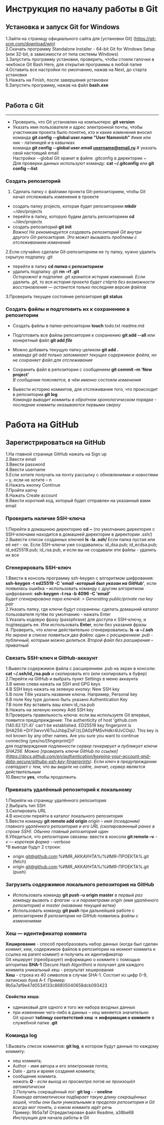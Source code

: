# Инструкция по началу работы в Git  
## Установка и запуск Git for Windows  
1.Зайти на страницу официального сайта для [установки Git] (https://git-scm.com/download/win)  
2.Скачать программу Standalone Installer -  64-bit Git for Windows Setup (или 32-bit, в зависимости от типа системы Windows)  
3.Запустить программу установки, проверить, чтобы стояли галочки в чекбоксе Git Bash Here, для открытия программы в любой папке  
4.Оставить все настройки по умолчанию, нажав на Next, до старта установки  
5.Нажать на Finish, после завершения установки  
6.Запустить программу, нажав на файл __bash.exe__  
<br>
## Работа с Git  
  
-------------------  
- Проверить, что Git установлен на компьютере: **git version**  
- Указать имя пользователя и адрес электронной почты, чтобы участникам проекта было понятно, кто и какие изменения вносил  
команда **git config --global user.name "User Namovich"** #имя или ник - латиницей и в кавычках  
команда **git config --global user.email username@email.ru** # указать свой настоящий email  
Настройки --global Git хранит в файле .gitconfig в директории ~  
Для проверки данных используют команду: **cat ~/.gitconfig** или **git config --list**  


### Создать репозиторий   
1. Сделать папку с файлами проекта Git-репозиторием, чтобы Git начал отслеживать изменения в проекте  
- создать папку projects, которая будет репозиторием **mkdir** ~/dev/projects  
- перейти в папку, которую будем делать репозиторием **cd** ~/dev/projects  
- создать репозиторий **git init**  
*Важно! Не рекомендуется создавать репозиторий Git внутри другого Git-репозитория. Это может вызывать проблемы с отслеживанием изменений*

2.Если случайно сделали Git-репозиторием не ту папку, нужно удалить скрытую подпапку .git  
- перейти в папку **cd _папка с репозиторием_**  
- удалить подпапку .git **rm -rf .git**  
*Осторожно! в подпапке .git хранится история изменений. Если удалить .git, то вся история проекта будет стёрта без возможности восстановления — останется только последняя версия файлов*  

3.Проверить текущее состояние репозитория **git status**  

### Создать файлы и подготовить их к сохранению в репозитории  

- Создать файлы в папке-репозитории **touch** todo.txt readme.md  
- Подготовить все файлы репозитория к сохранению **git add --all** или конкретный файл __git add *file*__  
   
- Можно добавить текущую папку целиком __git add .__  
*команда git add только запоминает текущее содержимое файла, но не сохраняет файл для отслеживания*  

- Сохранить файл в репозитории с сообщением **git commit –m ‘New project’**  
*В сообщении поясняется, в чём именно состояли изменения*  

- Вывести историю коммитов, для отслеживания того, что происходит в репозитории **git log**  
*Команда выводит коммиты в обратном хронологическом порядке - последние коммиты оказываются первыми сверху*  

# Работа на GitHub  
## Зарегистрироваться на GitHub  
1.На главной странице GitHub нажать на Sign up   
2.Ввести email   
3.Ввести password   
4.Ввести username  
5.Если хотите получать на почту рассылку с обновлениями и новостями – y,  если не хотите – n  
6.Нажать кнопку Continue  
7.Пройти капчу  
8.Нажать Create account  
9.Ввести короткий код, который будет отправлен на указанный вами email  

### Проверить наличие SSH-ключа  
1.Перейти в домашнюю директорию **cd ~** (по умолчанию директория с SSH-ключами находится в домашней директории в директории .ssh/)  
2.Вывести список созданных ключей **ls -la .ssh/** Если папка пустая или её нет - ок. Если SSH-ключи уже создавались: id_dsa.pub; id_ecdsa.pub; id_ed25519.pub; id_rsa.pub, и если вы не создавали эти файлы - удалить их все  

### Сгенерировать SSH-ключ  
1.Ввести в консоль программу ssh-keygen с алгоритмом шифрования: **ssh-keygen -t ed25519 -C '_email -который был указан на GitHub_'**, если появилась ошибка – использовать команду с другим алгоритмом шифрования: **ssh-keygen -t rsa -b 4096 -C 'email'**  
*Будет сгенерирована пара ключей: > Generating public/private rsa key pair*  
2.Указать папку, где ключи будут сохранены: сделать домашний каталог пользователя путём по умолчанию - нажать Enter  
3.Указать кодовую фразу (passphrase) для доступа к SSH-ключу, и подтвердить ее. Или использовать **Enter**, если без указания фразы  
4. Проверить, что ключи действительно сгенерировались: **ls -a ~/.ssh**  
*На экране в списке появяться два файла: один с расширением .pub - публичный, которым можно делиться. Второй файл без расширения – приватный*  

### Связать SSH-ключ и GitHub-аккаунт  
1.Вывести содержимое файла с расширением .pub  на экран в консоли: **cat ~/.ssh/id_rsa.pub** и скопировать его (или скопировать в буфер)  
2.Перейти на GitHub и выбрать пункт Settings в меню аккаунта  
3.В меню слева нажать на SSH and GPG keys  
4.В SSH keys нажать на зеленую кнопку: New SSH key  
5.В поле Title указать название ключа. Например, Personal key  
6.В поле Key type должно быть указано Authentication Key  
7.В поле Key вставить ваш ключ id_rsa.pub  
8.Нажать на зеленую кнопку Add SSH key  
9.Проверить правильность ключа: если вы используете Git впервые, появится предупреждение: The authenticity of host 'github.com (140.82.121.4)' can't be established. ED25519 key fingerprint is SHA256:+DiY3wvvV6TuJJhbpZisF/zLDA0zPMSvHdkr4UvCOqU. This key is not known by any other names. Are you sure you want to continue connecting (yes/no/[fingerprint])?  
*для подтверждения подлинности сервер генерирует и публикует ключи SHA256. Можно [проверить ключи GitHub по ссылке] (https://docs.github.com/en/authentication/keeping-your-account-and-data-secure/githubs-ssh-key-fingerprints). Если ключ в предупреждении совпадает с тем, что вы видите на сайте, значит, сервер является действительным*  
10.Ввести **yes**, чтобы продолжить  

### Привязать удалённый репозиторий к локальному  
1.Перейти на страницу удалённого репозитория  
2.Выбрать тип SSH  
3.Скопировать URL  
4.В консоли перейти в каталог локального репозитория  
5.Ввести команду **git remote add origin <URL>** _origin – имя (псевдоним) главного удалённого репозитория и его URL (скопированнный ранее в строке SSH). Обычно главный репозиторий один_  
6.Убедиться, что репозитории связаны: ввести в консоли **git remote –v** _-v — короткая форма --verbose_  
*В выводе будут 2 строки:  
- origin git@github.com:%ИМЯ_АККАУНТА%/%ИМЯ-ПРОЕКТА%.git (fetch)  
- origin git@github.com:%ИМЯ_АККАУНТА%/%ИМЯ-ПРОЕКТА%.git (push)  

### Загрузить содержимое локального репозитория на GitHub  
- Использовать команду **git push -u origin master**  _в первый раз команду вызвать с флагом -u и параметрами origin (имя удалённого репозитория) и master (название текущей ветки)_  
- Использовать команду **git push** при дальнейшей работе с репозиторием
*В репозитории на GitHub появились файлы с изменениями*  

### Хеш — идентификатор коммита  
**Хеширование** - способ преобразовать набор данных (когда был сделан коммит, кем, содержимое файлов в репозитории на момент коммита и ссылка на parent коммит) и получить их идентификатор  
Git хеширует (преобразует) информацию о коммите с помощью алгоритма __SHA-1__ (Secure Hash Algorithm) и получает для каждого коммита уникальный хеш - результат хеширования  
**Хеш** - строка из 40 символов в случае SHA-1. Состоит из цифр 0-9, латинских букв A-f. Пример:  9b5a7af9e47d0534133c86805040658dcb093423  
#### Свойства хеша:  
- одинаковый для одного и того же набора входных данных  
- при изменении чего-либо в данных – хеш  меняется значительно  
Git хранит **таблицу соответствий хеш → информация о коммите** в служебной папке **.git**  

### Команда log
1.Вызвать список коммитов: **git log**, в котором будут данные по каждому коммиту:  
- хеш коммита;  
- Author - имя автора и его электронная почта;  
- Date - дата и время создания коммита;  
- сообщение коммита.  
_нажать **Q** - если выход из просмотра логов не произошёл автоматически_  
2.Получить сокращённый лог: **git log - - oneline**  
_Команда автоматически подбирает такую длину сокращённых хешей, чтобы они были уникальными в пределах репозитория и Git всегда мог понять, о каком коммите идёт речь_  
Пример: 9b5a7af Отредактирован файл Readme, a38be68 Инструкция для начала работы в Git  



  






 






